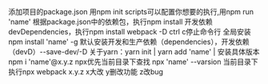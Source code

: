 添加项目的package.json 用npm init
scripts可以配置你想要的执行,用npm run 'name'
根据package.json中的依赖包，执行npm install
开发依赖devDependencies，执行npm install webpack -D
ctrl c停止命令行
全局安装npm install 'name' -g
默认安装开发和生产依赖（dependencies），开发依赖（devD）--save-dev/-D
关于yarn：yarn init | yarn add 'name' | 
安装具体版本npm i 'name'@x.y.z 
npx优先当前目录下查找 npx 'name' --varsion
当前目录下执行npx webpack
x.y.z x大改 y删改功能 z改bug